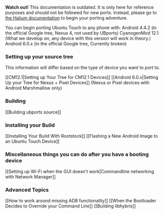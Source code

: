 **Watch out!** This documentation is outdated. It is only here for reference purposes and should not be followed for new ports. Instead, please go to [the Halium documentation](http://docs.halium.org/en/latest/index.html) to begin your porting adventure.

You can begin porting Ubuntu Touch to any phone with:
Android 4.4.2 (in the official Google tree, Nexus 4, not used by UBports)
CyanogenMod 12.1 (What we develop on, any device with this version will work in theory.)
Android 6.0.x (in the official Google tree, Currently broken)

### Setting up your source tree
This information will differ based on the type of device you want to port to.

[[CM12.1|Setting up Your Tree for CM12.1 Devices]]
[[Android 6.0.x|Setting Up your Tree for Nexus + Pixel Devices]]
 (Nexus or Pixel devices with Android Marshmallow only)

### Building

[[Building ubports source]]

### Installing your Build

[[Installing Your Build With Rootstock]]
[[Flashing a New Android Image to an Ubuntu Touch Device]]

### Miscellaneous things you can do after you have a booting device

[[Setting up Wi-Fi when the GUI doesn't work|Commandline networking with Network Manager]]

### Advanced Topics

[[How to work around missing ADB functionality]]
[[When the Bootloader Decides to Override your Command Line]]
[[Building libhybris]]